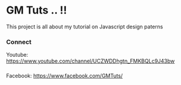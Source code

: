# GM Tuts .. !!

This project is all about my tutorial on Javascript design paterns

### Connect 

Youtube: https://www.youtube.com/channel/UCZWDDhgtn_FMKBQLc9J43bw 
###
Facebook: https://www.facebook.com/GMTuts/
